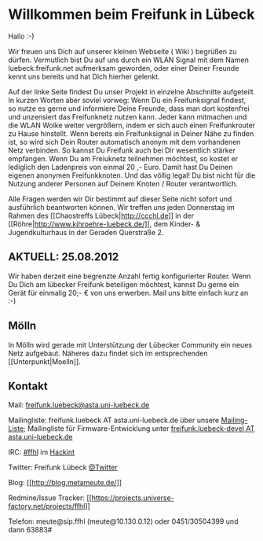 # Willkommen beim Freifunk in Lübeck

Hallo :-)

Wir freuen uns Dich auf unserer kleinen Webseite ( Wiki ) begrüßen zu dürfen.
Vermutlich bist Du auf uns durch ein WLAN Signal mit dem Namen luebeck.freifunk.net aufmerksam geworden, oder einer Deiner Freunde kennt uns bereits und hat Dich hierher gelenkt.

Auf der linke Seite findest Du unser Projekt in einzelne Abschnitte aufgeteilt.
In kurzen Worten aber soviel vorweg:
Wenn Du ein Freifunksignal findest, so nutze es gerne und informiere Deine Freunde, dass man dort kostenfrei und unzensiert das Freifunknetz nutzen kann.
Jeder kann mitmachen und die WLAN Wolke weiter vergrößern, indem er sich auch einen Freifunkrouter zu Hause hinstellt. Wenn bereits ein Freifunksignal in Deiner Nähe zu finden ist, so wird sich Dein Router automatisch anonym mit dem vorhandenen Netz verbinden. So kannst Du Freifunk auch bei Dir wesentlich stärker empfangen.
Wenn Du am Freiuknetz teilnehmen möchtest, so kostet er lediglich den Ladenpreis von einmal 20 ,- Euro. Damit hast Du Deinen eigenen anonymen Freifunkknoten. Und das völlig legal! Du bist nicht für die Nutzung anderer Personen auf Deinem Knoten / Router verantwortlich.

Alle Fragen werden wir Dir bestimmt auf dieser Seite nicht sofort und ausführlich beantworten können. 
Wir treffen uns jeden Donnerstag im Rahmen des [[Chaostreffs Lübeck|http://ccchl.de]] in der [[Röhre|http://www.kjhroehre-luebeck.de/]], dem Kinder- & Jugendkulturhaus in der Geraden Querstraße 2.

 
## AKTUELL: 25.08.2012
Wir haben derzeit eine begrenzte Anzahl fertig konfigurierter Router. Wenn Du Dich am lübecker Freifunk beteiligen möchtest, kannst Du gerne ein Gerät für einmalig 20;- € von uns erwerben. Mail uns bitte einfach kurz an :-)


## Mölln
In Mölln wird gerade mit Unterstützung der Lübecker Community ein neues Netz aufgebaut. Näheres dazu findet sich im entsprechenden [[Unterpunkt|Moelln]].
 
 
## Kontakt

Mail: freifunk.luebeck@asta.uni-luebeck.de

Mailingliste: freifunk.luebeck AT asta.uni-luebeck.de über unsere [Mailing-Liste](http://lists.asta.uni-luebeck.de/mailman/listinfo/freifunk.luebeck); Mailingliste für Firmware-Entwicklung unter [freifunk.luebeck-devel AT asta.uni-luebeck.de](http://lists.asta.uni-luebeck.de/mailman/listinfo/freifunk.luebeck-devel)

IRC: [#ffhl](irc://irc.hackint.eu/ffhl) im [Hackint](http://hackint.eu/)

Twitter: Freifunk Lübeck [@Twitter](http://twitter.com/freifunkluebeck)

Blog: [[http://blog.metameute.de/]]

Redmine/Issue Tracker: [[https://projects.universe-factory.net/projects/ffhl]]

Telefon: meute@&zwj;sip.ffhl (meute@&zwj;10.130.0.12) oder 0451/30504399 und dann 63883#
